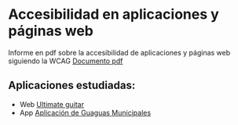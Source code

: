 # Accesibilidad en aplicaciones y páginas web

Informe en pdf sobre la accesibilidad de aplicaciones y páginas web siguiendo la WCAG
[Documento pdf](Accesibility.pdf)
## Aplicaciones estudiadas:

* Web [Ultimate guitar](https://www.ultimate-guitar.com/)
* App [Aplicación de Guaguas Municipales](https://play.google.com/store/apps/details?id=com.desicsl.milinea&hl=es&gl=US)

